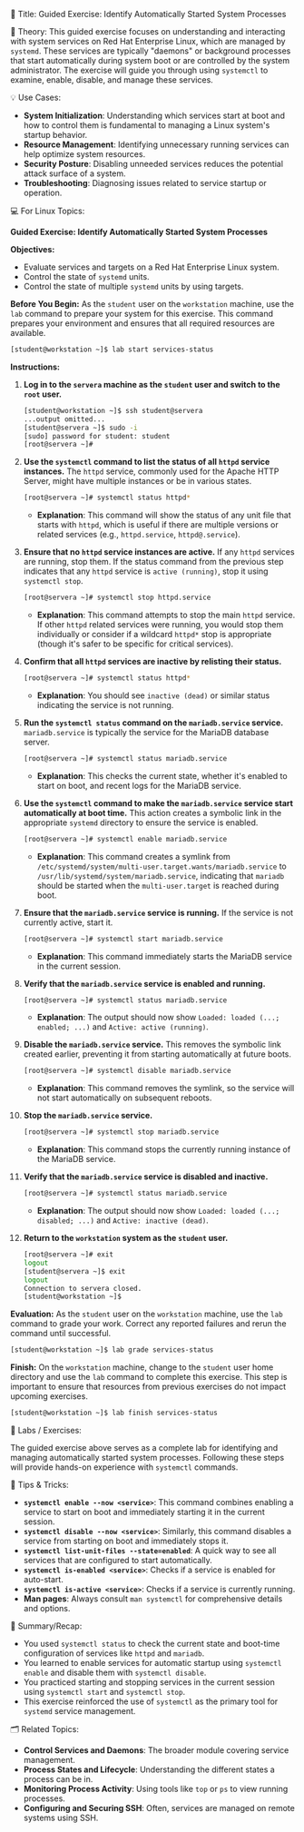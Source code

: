 📘 Title: Guided Exercise: Identify Automatically Started System Processes 

🧠 Theory:
This guided exercise focuses on understanding and interacting with system services on Red Hat Enterprise Linux, which are managed by `systemd`. These services are typically "daemons" or background processes that start automatically during system boot or are controlled by the system administrator. The exercise will guide you through using `systemctl` to examine, enable, disable, and manage these services.

💡 Use Cases:

  * **System Initialization**: Understanding which services start at boot and how to control them is fundamental to managing a Linux system's startup behavior.
  * **Resource Management**: Identifying unnecessary running services can help optimize system resources.
  * **Security Posture**: Disabling unneeded services reduces the potential attack surface of a system.
  * **Troubleshooting**: Diagnosing issues related to service startup or operation.

💻 For Linux Topics:

**Guided Exercise: Identify Automatically Started System Processes** 

**Objectives:**

  * Evaluate services and targets on a Red Hat Enterprise Linux system.
  * Control the state of `systemd` units.
  * Control the state of multiple `systemd` units by using targets.

**Before You Begin:**
As the `student` user on the `workstation` machine, use the `lab` command to prepare your system for this exercise. This command prepares your environment and ensures that all required resources are available.

```bash
[student@workstation ~]$ lab start services-status
```

**Instructions:**

1.  **Log in to the `servera` machine as the `student` user and switch to the `root` user.** 

    ```bash
    [student@workstation ~]$ ssh student@servera
    ...output omitted...
    [student@servera ~]$ sudo -i
    [sudo] password for student: student
    [root@servera ~]#
    ```

2.  **Use the `systemctl` command to list the status of all `httpd` service instances.** 
    The `httpd` service, commonly used for the Apache HTTP Server, might have multiple instances or be in various states. 

    ```bash
    [root@servera ~]# systemctl status httpd*
    ```

      * **Explanation**: This command will show the status of any unit file that starts with `httpd`, which is useful if there are multiple versions or related services (e.g., `httpd.service`, `httpd@.service`).

3.  **Ensure that no `httpd` service instances are active.** 
    If any `httpd` services are running, stop them. If the status command from the previous step indicates that any `httpd` service is `active (running)`, stop it using `systemctl stop`. 

    ```bash
    [root@servera ~]# systemctl stop httpd.service
    ```

      * **Explanation**: This command attempts to stop the main `httpd` service. If other `httpd` related services were running, you would stop them individually or consider if a wildcard `httpd*` stop is appropriate (though it's safer to be specific for critical services).

4.  **Confirm that all `httpd` services are inactive by relisting their status.** 

    ```bash
    [root@servera ~]# systemctl status httpd*
    ```

      * **Explanation**: You should see `inactive (dead)` or similar status indicating the service is not running.

5.  **Run the `systemctl status` command on the `mariadb.service` service.** 
    `mariadb.service` is typically the service for the MariaDB database server. 

    ```bash
    [root@servera ~]# systemctl status mariadb.service
    ```

      * **Explanation**: This checks the current state, whether it's enabled to start on boot, and recent logs for the MariaDB service.

6.  **Use the `systemctl` command to make the `mariadb.service` service start automatically at boot time.** 
    This action creates a symbolic link in the appropriate `systemd` directory to ensure the service is enabled. 

    ```bash
    [root@servera ~]# systemctl enable mariadb.service
    ```

      * **Explanation**: This command creates a symlink from `/etc/systemd/system/multi-user.target.wants/mariadb.service` to `/usr/lib/systemd/system/mariadb.service`, indicating that `mariadb` should be started when the `multi-user.target` is reached during boot.

7.  **Ensure that the `mariadb.service` service is running.** 
    If the service is not currently active, start it. 

    ```bash
    [root@servera ~]# systemctl start mariadb.service
    ```

      * **Explanation**: This command immediately starts the MariaDB service in the current session.

8.  **Verify that the `mariadb.service` service is enabled and running.** 

    ```bash
    [root@servera ~]# systemctl status mariadb.service
    ```

      * **Explanation**: The output should now show `Loaded: loaded (...; enabled; ...)` and `Active: active (running)`.

9.  **Disable the `mariadb.service` service.** 
    This removes the symbolic link created earlier, preventing it from starting automatically at future boots. 

    ```bash
    [root@servera ~]# systemctl disable mariadb.service
    ```

      * **Explanation**: This command removes the symlink, so the service will not start automatically on subsequent reboots.

10. **Stop the `mariadb.service` service.** 

    ```bash
    [root@servera ~]# systemctl stop mariadb.service
    ```

      * **Explanation**: This command stops the currently running instance of the MariaDB service.

11. **Verify that the `mariadb.service` service is disabled and inactive.** 

    ```bash
    [root@servera ~]# systemctl status mariadb.service
    ```

      * **Explanation**: The output should now show `Loaded: loaded (...; disabled; ...)` and `Active: inactive (dead)`.

12. **Return to the `workstation` system as the `student` user.** 

    ```bash
    [root@servera ~]# exit
    logout
    [student@servera ~]$ exit
    logout
    Connection to servera closed.
    [student@workstation ~]$
    ```

**Evaluation:**
As the `student` user on the `workstation` machine, use the `lab` command to grade your work. Correct any reported failures and rerun the command until successful. 

```bash
[student@workstation ~]$ lab grade services-status
```

**Finish:**
On the `workstation` machine, change to the `student` user home directory and use the `lab` command to complete this exercise. This step is important to ensure that resources from previous exercises do not impact upcoming exercises. 

```bash
[student@workstation ~]$ lab finish services-status
```

🧪 Labs / Exercises:

The guided exercise above serves as a complete lab for identifying and managing automatically started system processes. Following these steps will provide hands-on experience with `systemctl` commands.

🧠 Tips & Tricks:

  * **`systemctl enable --now <service>`**: This command combines enabling a service to start on boot and immediately starting it in the current session.
  * **`systemctl disable --now <service>`**: Similarly, this command disables a service from starting on boot and immediately stops it.
  * **`systemctl list-unit-files --state=enabled`**: A quick way to see all services that are configured to start automatically.
  * **`systemctl is-enabled <service>`**: Checks if a service is enabled for auto-start.
  * **`systemctl is-active <service>`**: Checks if a service is currently running.
  * **Man pages**: Always consult `man systemctl` for comprehensive details and options.

📝 Summary/Recap:

  * You used `systemctl status` to check the current state and boot-time configuration of services like `httpd` and `mariadb`.
  * You learned to enable services for automatic startup using `systemctl enable` and disable them with `systemctl disable`.
  * You practiced starting and stopping services in the current session using `systemctl start` and `systemctl stop`.
  * This exercise reinforced the use of `systemctl` as the primary tool for `systemd` service management.

🗂️ Related Topics:

  * **Control Services and Daemons**: The broader module covering service management.
  * **Process States and Lifecycle**: Understanding the different states a process can be in.
  * **Monitoring Process Activity**: Using tools like `top` or `ps` to view running processes.
  * **Configuring and Securing SSH**: Often, services are managed on remote systems using SSH.